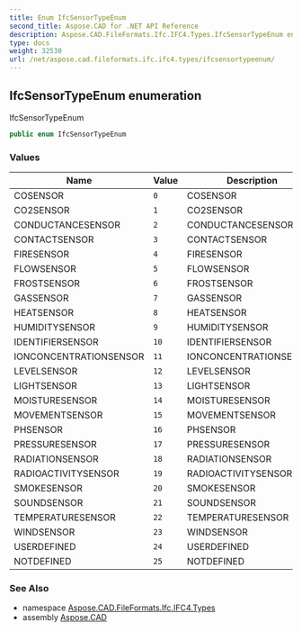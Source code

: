 ```yaml
---
title: Enum IfcSensorTypeEnum
second_title: Aspose.CAD for .NET API Reference
description: Aspose.CAD.FileFormats.Ifc.IFC4.Types.IfcSensorTypeEnum enum. IfcSensorTypeEnum
type: docs
weight: 32530
url: /net/aspose.cad.fileformats.ifc.ifc4.types/ifcsensortypeenum/
---
```

## IfcSensorTypeEnum enumeration

IfcSensorTypeEnum

```csharp
public enum IfcSensorTypeEnum
```

### Values

| Name | Value | Description |
| --- | --- | --- |
| COSENSOR | `0` | COSENSOR |
| CO2SENSOR | `1` | CO2SENSOR |
| CONDUCTANCESENSOR | `2` | CONDUCTANCESENSOR |
| CONTACTSENSOR | `3` | CONTACTSENSOR |
| FIRESENSOR | `4` | FIRESENSOR |
| FLOWSENSOR | `5` | FLOWSENSOR |
| FROSTSENSOR | `6` | FROSTSENSOR |
| GASSENSOR | `7` | GASSENSOR |
| HEATSENSOR | `8` | HEATSENSOR |
| HUMIDITYSENSOR | `9` | HUMIDITYSENSOR |
| IDENTIFIERSENSOR | `10` | IDENTIFIERSENSOR |
| IONCONCENTRATIONSENSOR | `11` | IONCONCENTRATIONSENSOR |
| LEVELSENSOR | `12` | LEVELSENSOR |
| LIGHTSENSOR | `13` | LIGHTSENSOR |
| MOISTURESENSOR | `14` | MOISTURESENSOR |
| MOVEMENTSENSOR | `15` | MOVEMENTSENSOR |
| PHSENSOR | `16` | PHSENSOR |
| PRESSURESENSOR | `17` | PRESSURESENSOR |
| RADIATIONSENSOR | `18` | RADIATIONSENSOR |
| RADIOACTIVITYSENSOR | `19` | RADIOACTIVITYSENSOR |
| SMOKESENSOR | `20` | SMOKESENSOR |
| SOUNDSENSOR | `21` | SOUNDSENSOR |
| TEMPERATURESENSOR | `22` | TEMPERATURESENSOR |
| WINDSENSOR | `23` | WINDSENSOR |
| USERDEFINED | `24` | USERDEFINED |
| NOTDEFINED | `25` | NOTDEFINED |

### See Also

* namespace [Aspose.CAD.FileFormats.Ifc.IFC4.Types](../../aspose.cad.fileformats.ifc.ifc4.types/)
* assembly [Aspose.CAD](../../)


